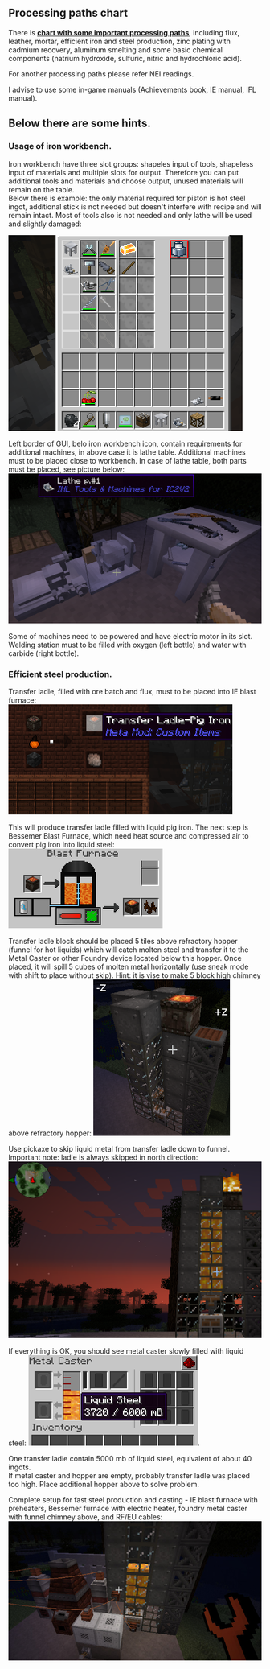 ## Processing paths chart
There is **[chart with some important processing paths](https://github.com/McZapkie/TerraFirmaProgressivePack/blob/master/doc/processingpaths.pdf)**, including flux, leather, mortar, efficient iron and steel production, zinc plating with cadmium recovery, aluminum smelting and some basic chemical components (natrium hydroxide, sulfuric, nitric and hydrochloric acid).  

For another processing paths please refer NEI readings.  

I advise to use some in-game manuals (Achievements book, IE manual, IFL manual).  

## Below there are some hints.  

### Usage of iron workbench.

Iron workbench have three slot groups: shapeles input of tools, shapeless input of materials and multiple slots for output. Therefore you can put additional tools and materials and choose output, unused materials will remain on the table.  
Below there is example: the only material required for piston is hot steel ingot, additional stick is not needed but doesn't interfere with recipe and will remain intact. Most of tools also is not needed and only lathe will be used and slightly damaged:

![iron workbench gui](https://github.com/McZapkie/TerraFirmaProgressivePack/blob/master/doc/ironworkbench_gui.png)

Left border of GUI, belo iron workbench icon, contain requirements for additional machines, in above case it is lathe table. Additional machines must to be placed close to workbench. In case of lathe table, both parts must be placed, see picture below:
![lathe placement](https://github.com/McZapkie/TerraFirmaProgressivePack/blob/master/doc/ironworkbench_latheplacement.png)

Some of machines need to be powered and have electric motor in its slot. Welding station must to be filled with oxygen (left bottle) and water with carbide (right bottle).  

### Efficient steel production.  

Transfer ladle, filled with ore batch and flux, must to be placed into IE blast furnace:
![Immersive Engineering blast furnace](https://github.com/McZapkie/TerraFirmaProgressivePack/blob/master/doc/improvedblastfurnace.png)

This will produce transfer ladle filled with liquid pig iron. The next step is Bessemer Blast Furnace, which need heat source and compressed air to convert pig iron into liquid steel:
![Bessemer convertor](https://github.com/McZapkie/TerraFirmaProgressivePack/blob/master/doc/bessemerfurnace.png)

Transfer ladle block should be placed 5 tiles above refractory hopper (funnel for hot liquids) which will catch molten steel and transfer it to the Metal Caster or other Foundry device located below this hopper. Once placed, it will spill 5 cubes of molten metal horizontally (use sneak mode with shift to place without skip).
Hint: it is vise to make 5 block high chimney above refractory hopper:
![Proper ladle placement](https://github.com/McZapkie/TerraFirmaProgressivePack/blob/master/doc/transferladle1.png)

Use pickaxe to skip liquid metal from transfer ladle down to funnel.  
Important note: ladle is always skipped in north direction:
![one side of chimney is transparent for better view](https://github.com/McZapkie/TerraFirmaProgressivePack/blob/master/doc/transferladle2.png)

If everything is OK, you should see metal caster slowly filled with liquid steel:
![metal caster gui](https://github.com/McZapkie/TerraFirmaProgressivePack/blob/master/doc/filledcaster.png).  

One transfer ladle contain 5000 mb of liquid steel, equivalent of about 40 ingots.  
If metal caster and hopper are empty, probably transfer ladle was placed too high. Place additional hopper above to solve problem.

Complete setup for fast steel production and casting - IE blast furnace with preheaters, Bessemer furnace with electric heater, foundry metal caster with funnel chimney above, and RF/EU cables:
![steel processing setup](https://raw.githubusercontent.com/McZapkie/TerraFirmaProgressivePack/master/doc/steelprecessingsetup.jpg)
